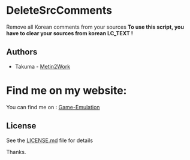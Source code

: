 # DeleteSrcComments
Remove all Korean comments from your sources
**To use this script, you have to clear your sources from korean LC_TEXT !**

## Authors

* Takuma - [Metin2Work](https://github.com/devTakuma)

# Find me on my website:
You can find me on : [Game-Emulation](http://game-emulation.com/)

## License

See the [LICENSE.md](LICENSE.md) file for details

Thanks.
